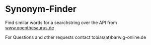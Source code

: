 Synonym-Finder
==============
Find similar words for a searchstring over the API from www.openthesaurus.de

For Questions and other requests contact tobias(at)barwig-online.de
